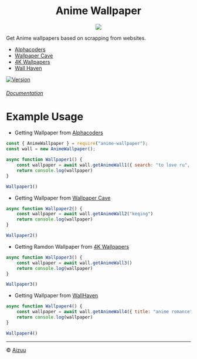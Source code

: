 <h1 align="center">Anime Wallpaper</h1>
<p align="center"> 
    <img src="https://i.imgur.com/DeP0Nlv.jpeg">
</p>

Get Anime wallpapers based on scrapping from websites.
* [Alphacoders](https://alphacoders.com)
* [Wallpaper Cave](https://wallpapercave.com)
* [4K Wallpapers](https://free4kwallpapers.com/)
* [Wall Haven](https://wallhaven.cc)

[![Version](https://nodei.co/npm/anime-wallpaper.png?compact=true)](https://nodei.co/npm/anime-wallpaper)
###### [Documentation](https://iseizuu.github.io/anime-wallpaper/)

# Example Usage
 - Getting Wallpaper from [Alphacoders](https://alphacoders.com)

```js
const { AnimeWallpaper } = require("anime-wallpaper");
const wall = new AnimeWallpaper();

async function Wallpaper1() {
    const wallpaper = await wall.getAnimeWall1({ search: "to love ru", page: 1 })
    return console.log(wallpaper)
}

Wallpaper1()
```

- Getting Wallpaper from [Wallpaper Cave](https://wallpapercave.com)

```js
async function Wallpaper2() {
    const wallpaper = await wall.getAnimeWall2("keqing")
    return console.log(wallpaper)
}

Wallpaper2()
```

- Getting Ramdon Wallpaper from [4K Wallpapers](https://free4kwallpapers.com/)

```js
async function Wallpaper3() {
    const wallpaper = await wall.getAnimeWall3()
    return console.log(wallpaper)
}

Wallpaper3()
```

- Getting Wallpaper from [WallHaven](https://wallhaven.cc)

```js
async function Wallpaper4() {
    const wallpaper = await wall.getAnimeWall4({ title: "anime romance", type: "sfw", page: 1 })
    return console.log(wallpaper)
}

Wallpaper4()
```

<hr>

© [Aizuu](https://github.com/iseizuu)
